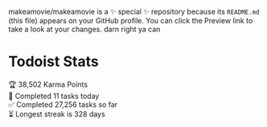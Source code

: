 makeamovie/makeamovie is a ✨ special ✨ repository because its `README.md` (this file) appears on your GitHub profile.
You can click the Preview link to take a look at your changes. darn right ya can

# Todoist Stats

<!-- TODO-IST:START -->
🏆  38,502 Karma Points           
🌸  Completed 11 tasks today           
✅  Completed 27,256 tasks so far           
⏳  Longest streak is 328 days
<!-- TODO-IST:END -->